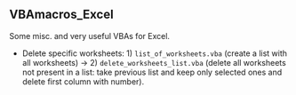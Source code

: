 ## VBAmacros_Excel
Some misc. and very useful VBAs for Excel.


- Delete specific worksheets: 1) `list_of_worksheets.vba` (create a list with all worksheets) -> 2) `delete_worksheets_list.vba` (delete all worksheets not present in a list: take previous list and keep only selected ones and delete first column with number).
